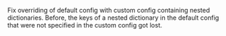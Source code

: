 Fix overriding of default config with custom config containing nested dictionaries. Before,
 the keys of a nested dictionary in the default config that were not specified in the 
custom config got lost.